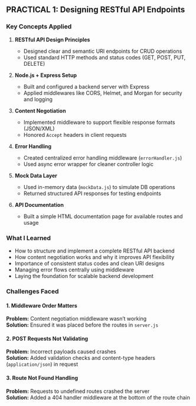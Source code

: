 
## PRACTICAL 1: Designing RESTful API Endpoints

### Key Concepts Applied

1. **RESTful API Design Principles**
   - Designed clear and semantic URI endpoints for CRUD operations
   - Used standard HTTP methods and status codes (GET, POST, PUT, DELETE)

2. **Node.js + Express Setup**
   - Built and configured a backend server with Express
   - Applied middlewares like CORS, Helmet, and Morgan for security and logging

3. **Content Negotiation**
   - Implemented middleware to support flexible response formats (JSON/XML)
   - Honored `Accept` headers in client requests

4. **Error Handling**
   - Created centralized error handling middleware (`errorHandler.js`)
   - Used async error wrapper for cleaner controller logic

5. **Mock Data Layer**
   - Used in-memory data (`mockData.js`) to simulate DB operations
   - Returned structured API responses for testing endpoints

6. **API Documentation**
   - Built a simple HTML documentation page for available routes and usage


### What I Learned

- How to structure and implement a complete RESTful API backend
- How content negotiation works and why it improves API flexibility
- Importance of consistent status codes and clean URI designs
- Managing error flows centrally using middleware
- Laying the foundation for scalable backend development


### Challenges Faced

#### 1. Middleware Order Matters
**Problem:** Content negotiation middleware wasn’t working  
**Solution:** Ensured it was placed before the routes in `server.js`

#### 2. POST Requests Not Validating
**Problem:** Incorrect payloads caused crashes  
**Solution:** Added validation checks and content-type headers (`application/json`) in request

#### 3. Route Not Found Handling
**Problem:** Requests to undefined routes crashed the server  
**Solution:** Added a 404 handler middleware at the bottom of the route chain
